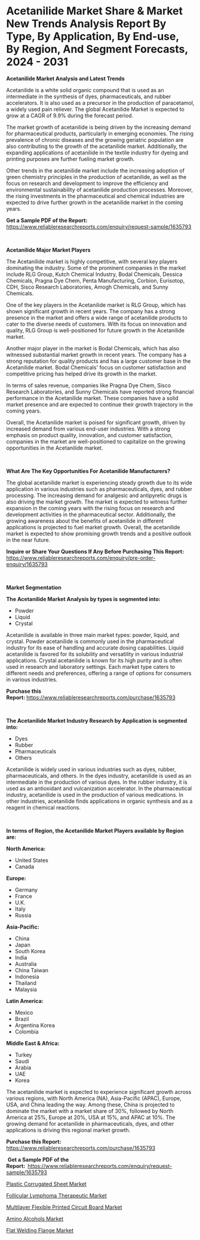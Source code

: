<p><h1>Acetanilide Market Share & Market New Trends Analysis Report By Type, By Application, By End-use, By Region, And Segment Forecasts, 2024 - 2031</h1></p><p><strong>Acetanilide Market Analysis and Latest Trends</strong></p>
<p><p>Acetanilide is a white solid organic compound that is used as an intermediate in the synthesis of dyes, pharmaceuticals, and rubber accelerators. It is also used as a precursor in the production of paracetamol, a widely used pain reliever. The global Acetanilide Market is expected to grow at a CAGR of 9.9% during the forecast period.</p><p>The market growth of acetanilide is being driven by the increasing demand for pharmaceutical products, particularly in emerging economies. The rising prevalence of chronic diseases and the growing geriatric population are also contributing to the growth of the acetanilide market. Additionally, the expanding applications of acetanilide in the textile industry for dyeing and printing purposes are further fueling market growth.</p><p>Other trends in the acetanilide market include the increasing adoption of green chemistry principles in the production of acetanilide, as well as the focus on research and development to improve the efficiency and environmental sustainability of acetanilide production processes. Moreover, the rising investments in the pharmaceutical and chemical industries are expected to drive further growth in the acetanilide market in the coming years.</p></p>
<p><strong>Get a Sample PDF of the Report:&nbsp;</strong> <a href="https://www.reliableresearchreports.com/enquiry/request-sample/1635793">https://www.reliableresearchreports.com/enquiry/request-sample/1635793</a></p>
<p>&nbsp;</p>
<p><strong>Acetanilide Major Market Players</strong></p>
<p><p>The Acetanilide market is highly competitive, with several key players dominating the industry. Some of the prominent companies in the market include RLG Group, Kutch Chemical Industry, Bodal Chemicals, Dessica Chemicals, Pragna Dye Chem, Penta Manufacturing, Corbion, Eurisotop, CDH, Sisco Research Laboratories, Amogh Chemicals, and Sunny Chemicals.</p><p>One of the key players in the Acetanilide market is RLG Group, which has shown significant growth in recent years. The company has a strong presence in the market and offers a wide range of acetanilide products to cater to the diverse needs of customers. With its focus on innovation and quality, RLG Group is well-positioned for future growth in the Acetanilide market.</p><p>Another major player in the market is Bodal Chemicals, which has also witnessed substantial market growth in recent years. The company has a strong reputation for quality products and has a large customer base in the Acetanilide market. Bodal Chemicals' focus on customer satisfaction and competitive pricing has helped drive its growth in the market.</p><p>In terms of sales revenue, companies like Pragna Dye Chem, Sisco Research Laboratories, and Sunny Chemicals have reported strong financial performance in the Acetanilide market. These companies have a solid market presence and are expected to continue their growth trajectory in the coming years.</p><p>Overall, the Acetanilide market is poised for significant growth, driven by increased demand from various end-user industries. With a strong emphasis on product quality, innovation, and customer satisfaction, companies in the market are well-positioned to capitalize on the growing opportunities in the Acetanilide market.</p></p>
<p>&nbsp;</p>
<p><strong>What Are The Key Opportunities For Acetanilide Manufacturers?</strong></p>
<p><p>The global acetanilide market is experiencing steady growth due to its wide application in various industries such as pharmaceuticals, dyes, and rubber processing. The increasing demand for analgesic and antipyretic drugs is also driving the market growth. The market is expected to witness further expansion in the coming years with the rising focus on research and development activities in the pharmaceutical sector. Additionally, the growing awareness about the benefits of acetanilide in different applications is projected to fuel market growth. Overall, the acetanilide market is expected to show promising growth trends and a positive outlook in the near future.</p></p>
<p><strong>Inquire or Share Your Questions If Any Before Purchasing This Report:</strong> <a href="https://www.reliableresearchreports.com/enquiry/pre-order-enquiry/1635793">https://www.reliableresearchreports.com/enquiry/pre-order-enquiry/1635793</a></p>
<p>&nbsp;</p>
<p><strong>Market Segmentation</strong></p>
<p><strong>The Acetanilide Market Analysis by types is segmented into:</strong></p>
<p><ul><li>Powder</li><li>Liquid</li><li>Crystal</li></ul></p>
<p><p>Acetanilide is available in three main market types: powder, liquid, and crystal. Powder acetanilide is commonly used in the pharmaceutical industry for its ease of handling and accurate dosing capabilities. Liquid acetanilide is favored for its solubility and versatility in various industrial applications. Crystal acetanilide is known for its high purity and is often used in research and laboratory settings. Each market type caters to different needs and preferences, offering a range of options for consumers in various industries.</p></p>
<p><strong>Purchase this Report:&nbsp;</strong><a href="https://www.reliableresearchreports.com/purchase/1635793">https://www.reliableresearchreports.com/purchase/1635793</a></p>
<p>&nbsp;</p>
<p><strong>The Acetanilide Market Industry Research by Application is segmented into:</strong></p>
<p><ul><li>Dyes</li><li>Rubber</li><li>Pharmaceuticals</li><li>Others</li></ul></p>
<p><p>Acetanilide is widely used in various industries such as dyes, rubber, pharmaceuticals, and others. In the dyes industry, acetanilide is used as an intermediate in the production of various dyes. In the rubber industry, it is used as an antioxidant and vulcanization accelerator. In the pharmaceutical industry, acetanilide is used in the production of various medications. In other industries, acetanilide finds applications in organic synthesis and as a reagent in chemical reactions.</p></p>
<p>&nbsp;</p>
<p><strong>In terms of Region, the Acetanilide Market Players available by Region are:</strong></p>
<p>
    <p> <strong> North America: </strong>
        <ul>
            <li>United States</li>
            <li>Canada</li>
        </ul>
        </p> 
    <p> <strong> Europe: </strong>
        <ul>
            <li>Germany</li>
            <li>France</li>
            <li>U.K.</li>
            <li>Italy</li>
            <li>Russia</li>
        </ul>
        </p> 
    <p> <strong> Asia-Pacific: </strong>
        <ul>
            <li>China</li>
            <li>Japan</li>
            <li>South Korea</li>
            <li>India</li>
            <li>Australia</li>
            <li>China Taiwan</li>
            <li>Indonesia</li>
            <li>Thailand</li>
            <li>Malaysia</li>
        </ul>
        </p> 
    <p> <strong> Latin America: </strong>
        <ul>
            <li>Mexico</li>
            <li>Brazil</li>
            <li>Argentina Korea</li>
            <li>Colombia</li>
        </ul>
        </p> 
    <p> <strong> Middle East & Africa: </strong>
        <ul>
            <li>Turkey</li>
            <li>Saudi</li>
            <li>Arabia</li>
            <li>UAE</li>
            <li>Korea</li>
        </ul>
    </p>
    </p>
<p><p>The acetanilide market is expected to experience significant growth across various regions, with North America (NA), Asia-Pacific (APAC), Europe, USA, and China leading the way. Among these, China is projected to dominate the market with a market share of 30%, followed by North America at 25%, Europe at 20%, USA at 15%, and APAC at 10%. The growing demand for acetanilide in pharmaceuticals, dyes, and other applications is driving this regional market growth.</p></p>
<p><strong>Purchase this Report: </strong><a href="https://www.reliableresearchreports.com/purchase/1635793">https://www.reliableresearchreports.com/purchase/1635793</a></p>
<p>&nbsp;<strong>Get a Sample PDF of the Report:&nbsp;&nbsp;</strong><a href="https://www.reliableresearchreports.com/enquiry/request-sample/1635793">https://www.reliableresearchreports.com/enquiry/request-sample/1635793</a></p>
<p><strong></strong></p>
<p><p><a href="https://cedar-agate-3da.notion.site/Plastic-Corrugated-Sheet-Market-with-the-goal-of-estimating-the-market-size-and-future-growth-potent-1bc24899c1454e5d8da2092db1fafa6f">Plastic Corrugated Sheet Market</a></p><p><a href="https://view.publitas.com/reportprime-1/follicular-lymphoma-therapeutic-market-size-furnishes-valuable-information-encompassing-market-share-market-trends-and-projections-spanning-from-2023-to-2030/">Follicular Lymphoma Therapeutic Market</a></p><p><a href="https://issuu.com/reportprime-2/docs/multilayer-flexible-printed-circuit-board-market-s">Multilayer Flexible Printed Circuit Board Market</a></p><p><a href="https://github.com/josesg55/Market-Research-Report-List-1/blob/main/amino-alcohols-market.md">Amino Alcohols Market</a></p><p><a href="https://issuu.com/reportprime-2/docs/flat-welding-flange-market-size-2030.pptx">Flat Welding Flange Market</a></p></p>